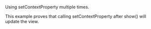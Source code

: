 Using setContextProperty multiple times.

This example proves that calling setContextProperty after show() will update the view.
